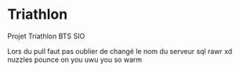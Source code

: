 # Triathlon
Projet Triathlon BTS SIO 

Lors du pull faut pas oublier de changé le nom du serveur sql rawr xd nuzzles pounce on you uwu you so warm 
